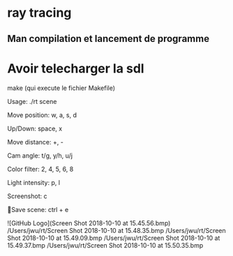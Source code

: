 # ray tracing

Man compilation et lancement de programme
-----------------------------------------------
# Avoir telecharger la sdl
 
make (qui execute le fichier Makefile)

Usage: ./rt scene

Move position: w, a, s, d

Up/Down: space, x

Move distance: +, -

Cam angle: t/g, y/h, u/j

Color filter: 2, 4, 5, 6, 8

Light intensity: p, l

Screenshot: c

Save scene: ctrl + e

![GitHub Logo](Screen Shot 2018-10-10 at 15.45.56.bmp)
/Users/jwu/rt/Screen Shot 2018-10-10 at 15.48.35.bmp
/Users/jwu/rt/Screen Shot 2018-10-10 at 15.49.09.bmp
/Users/jwu/rt/Screen Shot 2018-10-10 at 15.49.37.bmp
/Users/jwu/rt/Screen Shot 2018-10-10 at 15.50.35.bmp

